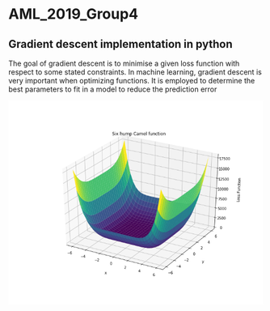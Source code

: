 # AML_2019_Group4

## Gradient descent implementation in python
The goal of gradient descent is to minimise a given loss function with respect to some stated constraints.
In machine learning, gradient descent is very important when optimizing functions.
It is employed to determine the best parameters to fit in a model to reduce the prediction error
<p align="center">
  <img src="https://github.com/DennisOndieki/AML_2019_Group4/blob/master/Images/6_hump_plot.png" >
</p>
